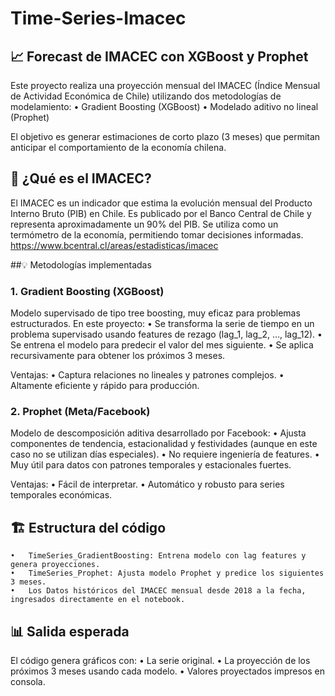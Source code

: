 # Time-Series-Imacec

## 📈 Forecast de IMACEC con XGBoost y Prophet

Este proyecto realiza una proyección mensual del IMACEC (Índice Mensual de Actividad Económica de Chile) utilizando dos metodologías de modelamiento:
	•	Gradient Boosting (XGBoost)
	•	Modelado aditivo no lineal (Prophet)

El objetivo es generar estimaciones de corto plazo (3 meses) que permitan anticipar el comportamiento de la economía chilena.

## 🔎 ¿Qué es el IMACEC?

El IMACEC es un indicador que estima la evolución mensual del Producto Interno Bruto (PIB) en Chile. Es publicado por el Banco Central de Chile y representa aproximadamente un 90% del PIB. Se utiliza como un termómetro de la economía, permitiendo tomar decisiones informadas.
https://www.bcentral.cl/areas/estadisticas/imacec

##💡 Metodologías implementadas

### 1. Gradient Boosting (XGBoost)

Modelo supervisado de tipo tree boosting, muy eficaz para problemas estructurados. En este proyecto:
	•	Se transforma la serie de tiempo en un problema supervisado usando features de rezago (lag_1, lag_2, …, lag_12).
	•	Se entrena el modelo para predecir el valor del mes siguiente.
	•	Se aplica recursivamente para obtener los próximos 3 meses.

Ventajas:
	•	Captura relaciones no lineales y patrones complejos.
	•	Altamente eficiente y rápido para producción.

### 2. Prophet (Meta/Facebook)

Modelo de descomposición aditiva desarrollado por Facebook:
	•	Ajusta componentes de tendencia, estacionalidad y festividades (aunque en este caso no se utilizan días especiales).
	•	No requiere ingeniería de features.
	•	Muy útil para datos con patrones temporales y estacionales fuertes.

Ventajas:
	•	Fácil de interpretar.
	•	Automático y robusto para series temporales económicas.

## 🏗️ Estructura del código
	•	TimeSeries_GradientBoosting: Entrena modelo con lag features y genera proyecciones.
	•	TimeSeries_Prophet: Ajusta modelo Prophet y predice los siguientes 3 meses.
	•	Los Datos históricos del IMACEC mensual desde 2018 a la fecha, ingresados directamente en el notebook.

 ## 📊 Salida esperada

El código genera gráficos con:
	•	La serie original.
	•	La proyección de los próximos 3 meses usando cada modelo.
	•	Valores proyectados impresos en consola.
